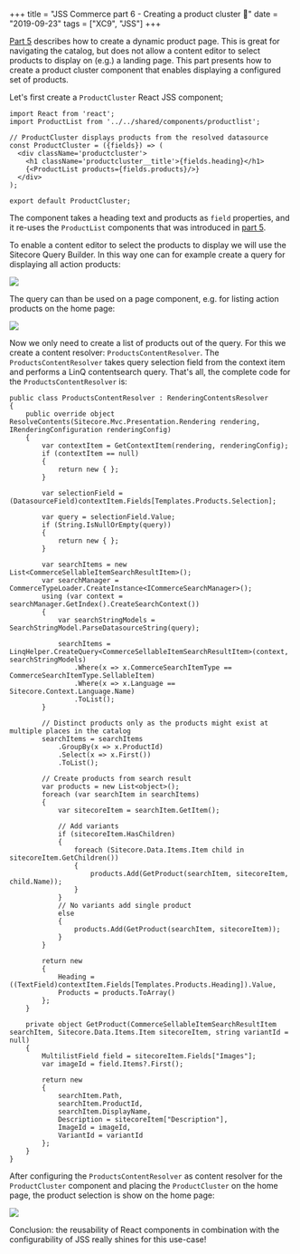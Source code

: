 +++
title = "JSS Commerce part 6 - Creating a product cluster 🎽"
date = "2019-09-23"
tags = ["XC9", "JSS"]
+++

[Part 5](http://jonnekats.nl/2019/implement-catalog-pages/) describes how to create a dynamic product page. This is great for navigating the catalog, but does not allow a content editor to select products to display on (e.g.) a landing page. This part presents how to create a product cluster component that enables displaying a configured set of products.
<!--more-->

Let's first create a `ProductCluster` React JSS component;
```
import React from 'react';
import ProductList from '../../shared/components/productlist';

// ProductCluster displays products from the resolved datasource
const ProductCluster = ({fields}) => (
  <div className='productcluster'>
    <h1 className='productcluster__title'>{fields.heading}</h1>
    {<ProductList products={fields.products}/>}
  </div>
);

export default ProductCluster;
```
The component takes a heading text and products as `field` properties, and it re-uses the `ProductList` components that was introduced in [part 5](http://jonnekats.nl/2019/implement-catalog-pages/).

To enable a content editor to select the products to display we will use the Sitecore Query Builder.
In this way one can for example create a query for displaying all action products:

![](/jss_product_cluster_querybuilder.png)

The query can than be used on a page component, e.g. for listing action products on the home page:

![](/jss_product_cluster_selection.png)

Now we only need to create a list of products out of the query. For this we create a content resolver: `ProductsContentResolver`.
The `ProductsContentResolver` takes query selection field from the context item and performs a LinQ contentsearch query.
That's all, the complete code for the `ProductsContentResolver` is:

```
public class ProductsContentResolver : RenderingContentsResolver
{
    public override object ResolveContents(Sitecore.Mvc.Presentation.Rendering rendering, IRenderingConfiguration renderingConfig)
    {
        var contextItem = GetContextItem(rendering, renderingConfig);
        if (contextItem == null)
        {
            return new { };
        }

        var selectionField = (DatasourceField)contextItem.Fields[Templates.Products.Selection];

        var query = selectionField.Value;
        if (String.IsNullOrEmpty(query))
        {
            return new { };
        }

        var searchItems = new List<CommerceSellableItemSearchResultItem>();
        var searchManager = CommerceTypeLoader.CreateInstance<ICommerceSearchManager>();
        using (var context = searchManager.GetIndex().CreateSearchContext())
        {
            var searchStringModels = SearchStringModel.ParseDatasourceString(query);

            searchItems = LinqHelper.CreateQuery<CommerceSellableItemSearchResultItem>(context, searchStringModels)
                .Where(x => x.CommerceSearchItemType == CommerceSearchItemType.SellableItem)
                .Where(x => x.Language == Sitecore.Context.Language.Name)
                .ToList();
        }

        // Distinct products only as the products might exist at multiple places in the catalog
        searchItems = searchItems
            .GroupBy(x => x.ProductId)
            .Select(x => x.First())
            .ToList();

        // Create products from search result
        var products = new List<object>();
        foreach (var searchItem in searchItems)
        {
            var sitecoreItem = searchItem.GetItem();
            
            // Add variants
            if (sitecoreItem.HasChildren)
            {
                foreach (Sitecore.Data.Items.Item child in sitecoreItem.GetChildren())
                {
                    products.Add(GetProduct(searchItem, sitecoreItem, child.Name));
                }
            }
            // No variants add single product
            else
            {
                products.Add(GetProduct(searchItem, sitecoreItem));
            }
        }

        return new
        {
            Heading = ((TextField)contextItem.Fields[Templates.Products.Heading]).Value,
            Products = products.ToArray()
        };
    }

    private object GetProduct(CommerceSellableItemSearchResultItem searchItem, Sitecore.Data.Items.Item sitecoreItem, string variantId = null)
    {
        MultilistField field = sitecoreItem.Fields["Images"];
        var imageId = field.Items?.First();

        return new
        {
            searchItem.Path,
            searchItem.ProductId,
            searchItem.DisplayName,
            Description = sitecoreItem["Description"],
            ImageId = imageId,
            VariantId = variantId
        };
    }
}
```

After configuring the `ProductsContentResolver` as content resolver for the `ProductCluster` component and placing the `ProductCluster` on the home page, the product selection is show on the home page:

![](/jss_product_cluster_querybuilder.png)

Conclusion: the reusability of React components in combination with the configurability of JSS really shines for this use-case!
